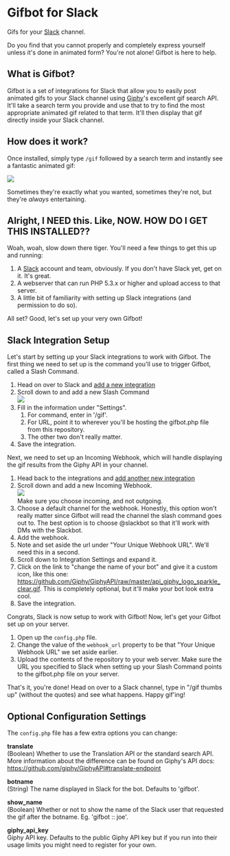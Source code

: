 # Gifbot for Slack

Gifs for your [Slack](https://slack.com) channel.

Do you find that you cannot properly and completely express yourself unless it's done in animated form? You're not alone! Gifbot is here to help.

## What is Gifbot?

Gifbot is a set of integrations for Slack that allow you to easily post animated gifs to your Slack channel using [Giphy](http://gifphy.com)'s excellent gif search API. It'll take a search term you provide and use that to try to find the most appropriate animated gif related to that term. It'll then display that gif directly inside your Slack channel.

## How does it work?

Once installed, simply type `/gif` followed by a search term and instantly see a fantastic animated gif:

![](http://cl.ly/Wrvs/image.gif)

Sometimes they're exactly what you wanted, sometimes they're not, but they're *always* entertaining.

## Alright, I NEED this. Like, NOW. HOW DO I GET THIS INSTALLED??

Woah, woah, slow down there tiger. You'll need a few things to get this up and running:

1. A [Slack](http://slack.com) account and team, obviously. If you don't have Slack yet, get on it. It's great.
2. A webserver that can run PHP 5.3.x or higher and upload access to that server.
3. A little bit of familiarity with setting up Slack integrations (and permission to do so).

All set? Good, let's set up your very own Gifbot!

## Slack Integration Setup

Let's start by setting up your Slack integrations to work with Gifbot. The first thing we need to set up is the command you'll use to trigger Gifbot, called a Slash Command.

1. Head on over to Slack and [add a new integration](http://slack.com/services/new)
2. Scroll down to and add a new Slash Command  
   ![](http://cl.ly/WsJY/image.png)
3. Fill in the information under "Settings".
	1. For command, enter in '/gif'.
	2. For URL, point it to wherever you'll be hosting the gifbot.php file from this repository.
	3. The other two don't really matter.
4. Save the integration.

Next, we need to set up an Incoming Webhook, which will handle displaying the gif results from the Giphy API in your channel.

1. Head back to the integrations and [add another new integration](http://slack.com/services/new)
2. Scroll down and add a new Incoming Webhook.  
   ![](http://cl.ly/Wrob/image.png)  
   Make sure you choose incoming, and not outgoing.
3. Choose a default channel for the webhook. Honestly, this option won't really matter since Gifbot will read the channel the slash command goes out to. The best option is to choose @slackbot so that it'll work with DMs with the Slackbot.
4. Add the webhook.
5. Note and set aside the url under "Your Unique Webhook URL". We'll need this in a second.
6. Scroll down to Integration Settings and expand it.
7. Click on the link to "change the name of your bot" and give it a custom icon, like this one: https://github.com/Giphy/GiphyAPI/raw/master/api_giphy_logo_sparkle_clear.gif. This is completely optional, but it'll make your bot look extra cool.
8. Save the integration.

Congrats, Slack is now setup to work with Gifbot! Now, let's get your Gifbot set up on your server.

1. Open up the `config.php` file.
2. Change the value of the `webhook_url` property to be that "Your Unique Webhook URL" we set aside earlier.
3. Upload the contents of the repository to your web server. Make sure the URL you specified to Slack when setting up your Slash Command points to the gifbot.php file on your server.

That's it, you're done! Head on over to a Slack channel, type in "/gif thumbs up" (without the quotes) and see what happens. Happy gif'ing!

## Optional Configuration Settings

The `config.php` file has a few extra options you can change:

**translate**  
(Boolean) Whether to use the Translation API or the standard search API. More information about the difference can be found on Giphy's API docs: https://github.com/giphy/GiphyAPI#translate-endpoint

**botname**  
(String) The name displayed in Slack for the bot. Defaults to 'gifbot'.

**show_name**  
(Boolean) Whether or not to show the name of the Slack user that requested the gif after the botname. Eg. 'gifbot :: joe'.

**giphy_api_key**  
Giphy API key. Defaults to the public Giphy API key but if you run into their usage limits you might need to register for your own.
